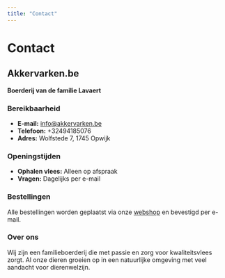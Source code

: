 ```yaml
---
title: "Contact"
---
```


# Contact

## Akkervarken.be
**Boerderij van de familie Lavaert**

### Bereikbaarheid
- **E-mail:** info@akkervarken.be
- **Telefoon:** +32494185076
- **Adres:** Wolfstede 7, 1745 Opwijk

### Openingstijden
- **Ophalen vlees:** Alleen op afspraak
- **Vragen:** Dagelijks per e-mail

### Bestellingen
Alle bestellingen worden geplaatst via onze [webshop](/webshop/) en bevestigd per e-mail.

### Over ons
Wij zijn een familieboerderij die met passie en zorg voor kwaliteitsvlees zorgt. Al onze dieren groeien op in een natuurlijke omgeving met veel aandacht voor dierenwelzijn.

